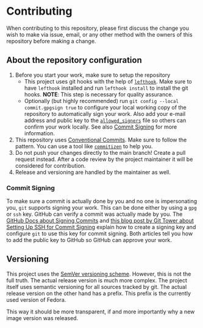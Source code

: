 # Contributing

When contributing to this repository, please first discuss the change you wish
to make via issue, email, or any other method with the owners of this
repository before making a change.

## About the repository configuration

1. Before you start your work, make sure to setup the repository
   - This project uses git hooks with the help of [`lefthook`](https://github.com/evilmartians/lefthook).
     Make sure to have `lefthook` installed and run `lefthook install` to
     install the git hooks. **NOTE**: This step is necessary for quality
     assurance.
   - Optionally (but highly recommended) run `git config --local commit.gpgsign true`
     to configure your local working copy of the repository to automatically
     sign your work. Also add your e-mail address and public key to the [`allowed_signers`](./allowed_signers)
     file so others can confirm your work locally. See also [Commit Signing](#commit-signing)
     for more information.
2. This repository uses [Conventional Commits](https://www.conventionalcommits.org/en/v1.0.0/).
   Make sure to follow the pattern. You can use a tool like [`commitizen`](https://commitizen-tools.github.io/commitizen/)
   to help you.
3. Do not push your changes directly to the main branch! Create a pull request
   instead. After a code review by the project maintainer it will be considered
   for contribution.
4. Release and versioning are handled by the maintainer as well.

### Commit Signing

To make sure a commit is actually done by you and no one is impersonating you,
`git` supports signing your work. This can be done either by using a `gpg` or
`ssh` key. GitHub can verify a commit was actually made by you. The [GitHub Docs about Signing Commits](https://docs.github.com/en/authentication/managing-commit-signature-verification/signing-commits)
and [this blog post by Git Tower about Setting Up SSH for Commit Signing](https://www.git-tower.com/blog/setting-up-ssh-for-commit-signing/)
explain how to create a signing key and configure `git` to use this key for
commit signing. Both articles tell you how to add the public key to GitHub so
GitHub can approve your work.

## Versioning

This project uses the [SemVer versioning scheme](https://semver.org/). However,
this is not the full truth. The actual release version is much more complex.
The project itself uses semantic versioning for all sources tracked by git. The
actual release version on the other hand has a prefix. This prefix is
the currently used version of Fedora.

This way it should be more transparent, if and more importantly why a new image
version was released.
